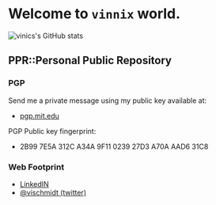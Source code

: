 # Welcome to `vinnix` world. 



![vinics's GitHub stats](https://github-readme-stats.vercel.app/api?username=vinnix&show_icons=true&theme=transparent)


<!--
<div align="center">
  <a href="https://github.com/vinnix">
  <img height="180em" src="https://github-readme-stats.vercel.app/api?username=vinnix&show_icons=true&theme=dracula&include_all_commits=true&count_private=true"/>
  <img height="180em" src="https://github-readme-stats.vercel.app/api/top-langs/?username=vinnix&layout=compact&langs_count=7&theme=dracula"/>
</div>
-->


## PPR::Personal Public Repository

### PGP

Send me a private message using my public key available at:

 * [pgp.mit.edu](https://pgp.mit.edu/pks/lookup?op=vindex&fingerprint=on&search=0x27D3A70AAAD631C8)

PGP Public key fingerprint:

 * 2B99 7E5A 312C A34A 9F11 0239 27D3 A70A AAD6 31C8

### Web Footprint
 * [LinkedIN](https://www.linkedin.com/in/vischmidt/)
 * [@vischmidt (twitter)](https://twitter.com/vischmidt)



